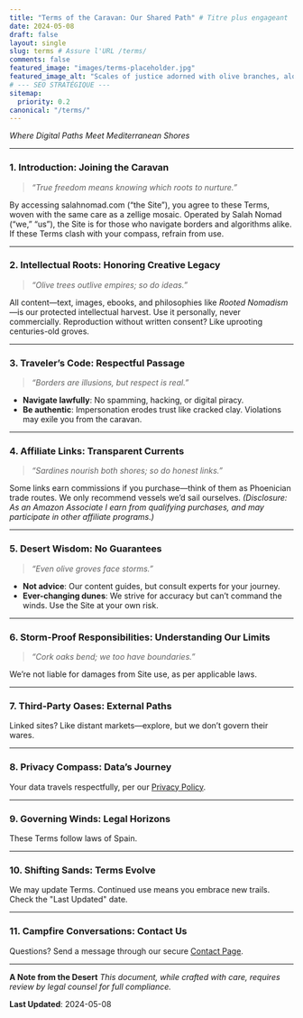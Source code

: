 ```yaml
---
title: "Terms of the Caravan: Our Shared Path" # Titre plus engageant
date: 2024-05-08
draft: false
layout: single
slug: terms # Assure l'URL /terms/
comments: false
featured_image: "images/terms-placeholder.jpg"
featured_image_alt: "Scales of justice adorned with olive branches, alongside legal books and a gavel, symbolizing the balance of rights and responsibilities for Salah Nomad's website terms."
# --- SEO STRATÉGIQUE ---
sitemap:
  priority: 0.2
canonical: "/terms/"
---
```


*Where Digital Paths Meet Mediterranean Shores*

---

### **1. Introduction: Joining the Caravan**
> *“True freedom means knowing which roots to nurture.”*

By accessing salahnomad.com (“the Site”), you agree to these Terms, woven with the same care as a zellige mosaic. Operated by Salah Nomad (“we,” “us”), the Site is for those who navigate borders and algorithms alike. If these Terms clash with your compass, refrain from use.

---

### **2. Intellectual Roots: Honoring Creative Legacy**
> *“Olive trees outlive empires; so do ideas.”*

All content—text, images, ebooks, and philosophies like *Rooted Nomadism*—is our protected intellectual harvest. Use it personally, never commercially. Reproduction without written consent? Like uprooting centuries-old groves.

---

### **3. Traveler’s Code: Respectful Passage**
> *“Borders are illusions, but respect is real.”*

- **Navigate lawfully**: No spamming, hacking, or digital piracy.
- **Be authentic**: Impersonation erodes trust like cracked clay.
Violations may exile you from the caravan.

---

### **4. Affiliate Links: Transparent Currents**
> *“Sardines nourish both shores; so do honest links.”*

Some links earn commissions if you purchase—think of them as Phoenician trade routes. We only recommend vessels we’d sail ourselves. *(Disclosure: As an Amazon Associate I earn from qualifying purchases, and may participate in other affiliate programs.)*

---

### **5. Desert Wisdom: No Guarantees**
> *“Even olive groves face storms.”*

- **Not advice**: Our content guides, but consult experts for your journey.
- **Ever-changing dunes**: We strive for accuracy but can’t command the winds.
Use the Site at your own risk.

---

### **6. Storm-Proof Responsibilities: Understanding Our Limits**
> *“Cork oaks bend; we too have boundaries.”*

We’re not liable for damages from Site use, as per applicable laws.

---

### **7. Third-Party Oases: External Paths**
Linked sites? Like distant markets—explore, but we don’t govern their wares.

---

### **8. Privacy Compass: Data’s Journey**
Your data travels respectfully, per our [Privacy Policy](/privacy/).

---

### **9. Governing Winds: Legal Horizons**
These Terms follow laws of Spain. <!-- Ou la juridiction appropriée -->

---

### **10. Shifting Sands: Terms Evolve**
We may update Terms. Continued use means you embrace new trails. Check the "Last Updated" date.

---

### **11. Campfire Conversations: Contact Us**
Questions? Send a message through our secure [Contact Page](/contact/).

---

**A Note from the Desert**
*This document, while crafted with care, requires review by legal counsel for full compliance.*

**Last Updated**: 2024-05-08 <!-- <<< Date actuelle -->